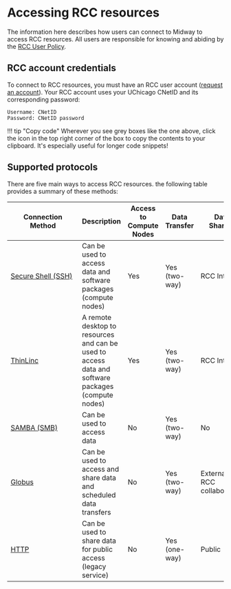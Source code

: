 # Accessing RCC resources
The information here describes how users can connect to Midway to access RCC resources. All users are responsible for knowing and abiding by the [RCC User Policy](../user_policy.md). 

## RCC account credentials
To connect to RCC resources, you must have an RCC user account ([request an account](https://rcc.uchicago.edu/accounts-allocations/request-account)).
Your RCC account uses your UChicago CNetID and its corresponding password: 

```
Username: CNetID
Password: CNetID password
```
!!! tip "Copy code"
    Wherever you see grey boxes like the one above, click the icon in the top right corner of the box to copy the contents to your clipboard. It's especially useful for longer code snippets! 

## Supported protocols
There are five main ways to access RCC resources. the following table provides a summary of these methods: 

|  <div style="width:150px">Connection Method | Description | Access to Compute Nodes | Data Transfer | Data Sharing |  
| ------------------------------------------- | ----------- | ------- | ------------- | ------------ | 
| [Secure Shell (SSH)](ssh.md)  | Can be used to access data and software packages (compute nodes) | Yes | Yes (two-way) | RCC Internal |
| [ThinLinc](thinlinc.md) | A remote desktop to resources and can be used to access data and software packages (compute nodes) | Yes | Yes (two-way) | RCC Internal |
|[SAMBA (SMB)](samba.md)| Can be used to access data | No | Yes (two-way) | No |
|[Globus](globus.md)| Can be used to access and share data and scheduled data transfers | No | Yes (two-way) | External and RCC collaborators |
|[HTTP](http.md)| Can be used to share data for public access (legacy service) | No | Yes (one-way) | Public |

